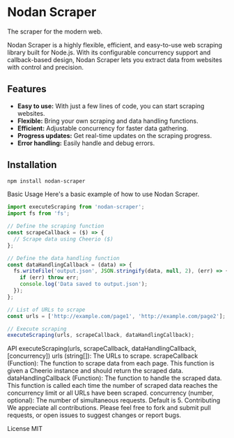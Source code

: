 # Nodan Scraper

The scraper for the modern web.

Nodan Scraper is a highly flexible, efficient, and easy-to-use web scraping library built for Node.js. With its configurable concurrency support and callback-based design, Nodan Scraper lets you extract data from websites with control and precision.

## Features

- **Easy to use:** With just a few lines of code, you can start scraping websites.
- **Flexible:** Bring your own scraping and data handling functions.
- **Efficient:** Adjustable concurrency for faster data gathering.
- **Progress updates:** Get real-time updates on the scraping progress.
- **Error handling:** Easily handle and debug errors.

## Installation

```bash
npm install nodan-scraper
```

Basic Usage
Here's a basic example of how to use Nodan Scraper.

```js
import executeScraping from 'nodan-scraper';
import fs from 'fs';

// Define the scraping function
const scrapeCallback = ($) => {
  // Scrape data using Cheerio ($)
};

// Define the data handling function
const dataHandlingCallback = (data) => {
  fs.writeFile('output.json', JSON.stringify(data, null, 2), (err) => {
    if (err) throw err;
    console.log('Data saved to output.json');
  });
};

// List of URLs to scrape
const urls = ['http://example.com/page1', 'http://example.com/page2'];

// Execute scraping
executeScraping(urls, scrapeCallback, dataHandlingCallback);
```
API
executeScraping(urls, scrapeCallback, dataHandlingCallback, [concurrency])
urls (string[]): The URLs to scrape.
scrapeCallback (Function): The function to scrape data from each page. This function is given a Cheerio instance and should return the scraped data.
dataHandlingCallback (Function): The function to handle the scraped data. This function is called each time the number of scraped data reaches the concurrency limit or all URLs have been scraped.
concurrency (number, optional): The number of simultaneous requests. Default is 5.
Contributing
We appreciate all contributions. Please feel free to fork and submit pull requests, or open issues to suggest changes or report bugs.

License
MIT
